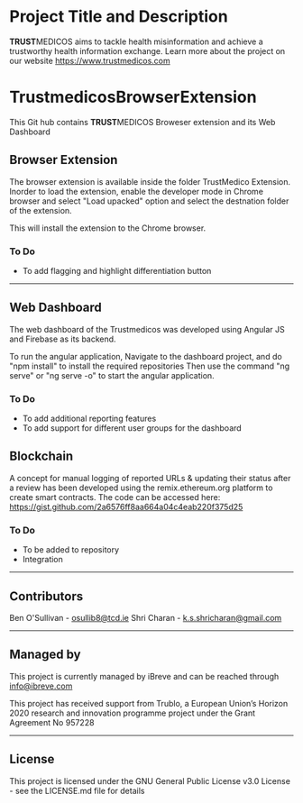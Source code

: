 # Project Title and Description
**TRUST**MEDICOS aims to tackle health misinformation and achieve a trustworthy health information exchange.
Learn more about the project on our website https://www.trustmedicos.com

# TrustmedicosBrowserExtension
This Git hub contains **TRUST**MEDICOS Broweser extension and its Web Dashboard

## Browser Extension
The browser extension is available inside the folder TrustMedico Extension.
Inorder to load the extension, enable the developer mode in Chrome browser and select "Load upacked" option and select the destnation folder of the extension.

This will install the extension to the Chrome browser.

### To Do
* To add flagging and highlight differentiation button

------
## Web Dashboard

The web dashboard of the Trustmedicos was developed using Angular JS and Firebase as its backend.

To run the angular application,
Navigate to the dashboard project, and do "npm install" to install the required repositories
Then use the command "ng serve" or "ng serve -o" to start the angular application.


### To Do
* To add additional reporting features
* To add support for different user groups for the dashboard


## Blockchain
A concept for manual logging of reported URLs & updating their status after a review has been developed using the remix.ethereum.org platform to create smart contracts. The code can be accessed here: https://gist.github.com/2a6576ff8aa664a04c4eab220f375d25 

### To Do
* To be added to repository
* Integration

------
## Contributors
Ben O'Sullivan - osullib8@tcd.ie
Shri Charan - k.s.shricharan@gmail.com

----
## Managed by
This project is currently managed by iBreve and can be reached through info@ibreve.com 

This project has received support from Trublo, a European Union’s Horizon 2020 research and innovation programme project under the Grant Agreement No 957228

---
## License
This project is licensed under the GNU General Public License v3.0 License - see the LICENSE.md file for details
